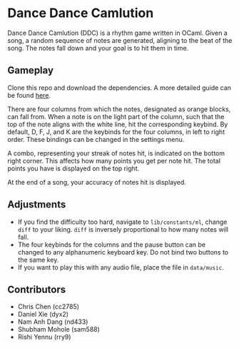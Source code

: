 # Dance Dance Camlution
Dance Dance Camlution (DDC) is a rhythm game written in OCaml. Given a song, a random sequence of notes are generated, aligning to the beat of the song. The notes fall down and your goal is to hit them in time. 

## Gameplay
Clone this repo and download the dependencies. A more detailed guide can be found [here](https://github.com/cchrischen/DanceDanceCamlution/blob/main/INSTALL.md). 

There are four columns from which the notes, designated as orange blocks, can fall from. When a note is on the light part of the column, such that the top of the note aligns with the white line, hit the corresponding keybind. By default, D, F, J, and K are the keybinds for the four columns, in left to right order. These bindings can be changed in the settings menu.

A combo, representing your streak of notes hit, is indicated on the bottom right corner. This affects how many points you get per note hit. The total points you have is displayed on the top right.

At the end of a song, your accuracy of notes hit is displayed.

## Adjustments
* If you find the difficulty too hard, navigate to `lib/constants/ml`, change `diff` to your liking. `diff` is inversely proportional to how many notes will fall.
* The four keybinds for the columns and the pause button can be changed to any alphanumeric keyboard key. Do not bind two buttons to the same key.
* If you want to play this with any audio file, place the file in `data/music`.

## Contributors

* Chris Chen (cc2785)
* Daniel Xie (dyx2)
* Nam Anh Dang (nd433)
* Shubham Mohole (sam588)
* Rishi Yennu (rry9)
